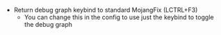 - Return debug graph keybind to standard MojangFix (LCTRL+F3)
  - You can change this in the config to use just the keybind to toggle the debug graph